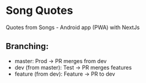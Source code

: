 # Song Quotes

Quotes from Songs - Android app (PWA) with NextJs


## Branching:
- master: Prod -> PR merges from dev
- dev (from master): Test -> PR merges features
- feature (from dev): Feature -> PR to dev
